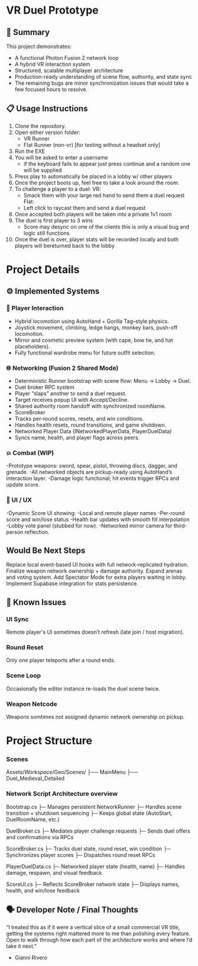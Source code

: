 # VR Duel Prototype
## 🏁 Summary
This project demonstrates:
- A functional Photon Fusion 2 network loop
- A hybrid VR interaction system
- Structured, scalable multiplayer architecture
- Production-ready understanding of scene flow, authority, and state sync
- The remaining bugs are minor synchronization issues that would take a few focused hours to resolve.

## 📋 Usage Instructions
1. Clone the repository.
2. Open either version folder:
	- VR Runner
	- Flat Runner (non-vr) [for testing without a headset only]
3. Run the EXE
4. You will be asked to enter a username
	- if the keyboard fails to appear just press continue and a random
	one will be supplied 
5. Press play to automatically be placed in a lobby w/ other players
6. Once the project boots up, feel free to take a look around the room.
5. To challenge a player to a duel:
	VR:
	- Smack them with your large red hand to send them a duel request
	Flat:
	- Left click to raycast them and send a duel request
6. Once accepted both players will be taken into a private 1v1 room
7. The duel is first player to 3 wins
	- Score may desync on one of the clients
	this is only a visual bug and logic still functions
8. Once the duel is over, player stats will be recorded locally
and both players will bereturned back to the lobby

# Project Details
## ⚙️ Implemented Systems

### 🧍 Player Interaction
- Hybrid locomotion using AutoHand + Gorilla Tag–style physics.
- Joystick movement, climbing, ledge hangs, monkey bars, push-off locomotion.
- Mirror and cosmetic preview system (with cape, bow tie, and hat placeholders).
- Fully functional wardrobe menu for future outfit selection.

### 🌐 Networking (Fusion 2 Shared Mode)
- Deterministic Runner bootstrap with scene flow: Menu → Lobby → Duel.
- Duel broker RPC system
- Player “slaps” another to send a duel request.
- Target receives popup UI with Accept/Decline.
- Shared authority room handoff with synchronized roomName.
- ScoreBroker
- Tracks per-round scores, resets, and win conditions.
- Handles health resets, round transitions, and game shutdown.
- Networked Player Data (INetworkedPlayerData, PlayerDuelData)
- Syncs name, health, and player flags across peers.

### 💥 Combat (WIP)
-Prototype weapons: sword, spear, pistol, throwing discs, dagger, and grenade.
-All networked objects are pickup-ready using AutoHand’s interaction layer.
-Damage logic functional; hit events trigger RPCs and update score.

### 🧠 UI / UX
-Dynamic Score UI showing:
-Local and remote player names
-Per-round score and win/lose status
-Health bar updates with smooth fill interpolation
-Lobby vote panel (stubbed for now).
-Networked mirror camera for third-person reflection.

## Would Be Next Steps
Replace local event-based UI hooks with full network-replicated hydration.
Finalize weapon network ownership + damage authority.
Expand arenas and voting system.
Add Spectator Mode for extra players waiting in lobby.
Implement Supabase integration for stats persistence.

## 🚧 Known Issues
### UI Sync
Remote player's UI sometimes doesn’t refresh (late join / host migration).
### Round Reset
Only one player teleports after a round ends.
### Scene Loop
Occasionally the editor instance re-loads the duel scene twice.
### Weapon Netcode
Weapons somtimes not assigned dynamic network ownership on pickup.

# Project Structure

### Scenes
Assets/_Workspace_/Geo/Scenes/
 ├── MainMenu
 ├── Duel_Medieval_Detailed
 
### Network Script Architecture overview
Bootstrap.cs
 ├─ Manages persistent NetworkRunner
 ├─ Handles scene transition + shutdown sequencing
 ├─ Keeps global state (AutoStart, DuelRoomName, etc.)

DuelBroker.cs
 ├─ Mediates player challenge requests
 ├─ Sends duel offers and confirmations via RPCs

ScoreBroker.cs
 ├─ Tracks duel state, round reset, win condition
 ├─ Synchronizes player scores
 ├─ Dispatches round reset RPCs

PlayerDuelData.cs
 ├─ Networked player state (health, name)
 ├─ Handles damage, respawn, and visual feedback

ScoreUI.cs
 ├─ Reflects ScoreBroker network state
 ├─ Displays names, health, and win/lose feedback

## 🗣️ Developer Note / Final Thoughts
“I treated this as if it were a vertical slice of a small commercial VR title, getting the systems right mattered more to me than polishing every feature. Open to walk through how each part of the architecture works and where I’d take it next.”
- Gianni Rivero
